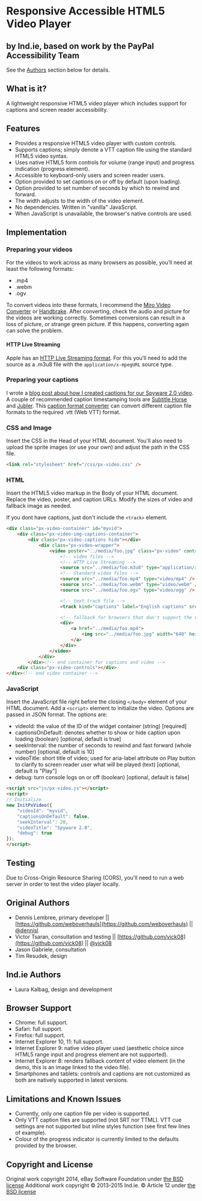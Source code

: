 # Responsive Accessible HTML5 Video Player

## by Ind.ie, based on work by the PayPal Accessibility Team
See the [Authors](#authors) section below for details.

## What is it?
A lightweight responsive HTML5 video player which includes support for captions and screen reader accessibility.

## Features
- Provides a responsive HTML5 video player with custom controls.
- Supports captions; simply denote a VTT caption file using the standard HTML5 video syntax.
- Uses native HTML5 form controls for volume (range input) and progress indication (progress element).
- Accessible to keyboard-only users and screen reader users.
- Option provided to set captions on or off by default (upon loading).
- Option provided to set number of seconds by which to rewind and forward.
- The width adjusts to the width of the video element.
- No dependencies. Written in "vanilla" JavaScript.
- When JavaScript is unavailable, the browser's native controls are used.

## Implementation

### Preparing your videos
For the videos to work across as many browsers as possible, you’ll need at least the following formats:
- .mp4
- .webm
- .ogv

To convert videos into these formats, I recommend the [Miro Video Converter](http://www.mirovideoconverter.com) or [Handbrake](https://handbrake.fr). After converting, check the audio and picture for the videos are working correctly. Sometimes conversions can result in a loss of picture, or strange green picture. If this happens, converting again can solve the problem.

#### HTTP Live Streaming
Apple has an [HTTP Live Streaming format](https://developer.apple.com/streaming/). For this you’ll need to add the source as a .m3u8 file with the `application/x-mpegURL` source type.

### Preparing your captions
I wrote a [blog post about how I created captions for our Spyware 2.0 video](https://ind.ie/about/blog/accessible-video-player). A couple of recommended caption timestamping tools are [Subtitle Horse](http://www.subtitle-horse.com/) and [Jubler](http://www.jubler.org/). This [caption format converter](http://www.3playmedia.com/services-features/tools/captions-format-converter/) can convert different caption file formats to the required .vtt (Web VTT) format.

### CSS and Image
Insert the CSS in the Head of your HTML document. You'll also need to upload the sprite images (or use your own) and adjust the path in the CSS file.

```html
<link rel="stylesheet" href="/css/px-video.css" />
```

### HTML
Insert the HTML5 video markup in the Body of your HTML document. Replace the video, poster, and caption URLs. Modify the sizes of video and fallback image as needed.

If you dont have captions, just don't include the `<track>` element.
```html
<div class="px-video-container" id="myvid">
	<div class="px-video-img-captions-container">
		<div class="px-video-captions hide"></div>
			<div class="px-video-wrapper">
				<video poster="../media/foo.jpg" class="px-video" controls>
					<!-- video files -->
					<!-- HTTP Live Streaming -->
					<source src="../media/foo.m3u8" type="application/x-mpegURL" />
					<!-- Standard video files -->
					<source src="../media/foo.mp4" type="video/mp4" />
					<source src="../media/foo.webm" type="video/webm" />
					<source src="../media/foo.ogv" type="video/ogg" />

					<!-- text track file -->
					<track kind="captions" label="English captions" src="../media/captions-foo-en.vtt" srclang="en" default />

					<!-- fallback for browsers that don't support the video element -->
					<div>
						<a href="../media/foo.mp4">
							<img src="../media/foo.jpg" width="640" height="360" alt="download video" />
						</a>
					</div>
				</video>
			</div>
		</div><!-- end container for captions and video -->
	<div class="px-video-controls"></div>
</div><!-- end video container -->
```

### JavaScript
Insert the JavaScript file right before the closing `</body>` element of your HTML document. Add a `<script>` element to initialize the video. Options are passed in JSON format. The options are:

- videoId: the value of the ID of the widget container (string) [required]
- captionsOnDefault: denotes whether to show or hide caption upon loading (boolean) [optional, default is true]
- seekInterval: the number of seconds to rewind and fast forward (whole number) [optional, default is 10]
- videoTitle: short title of video; used for aria-label attribute on Play button to clarify to screen reader user what will be played (text) [optional, default is "Play"]
- debug: turn console logs on or off (boolean) [optional, default is false]

```html
<script src="js/px-video.js"></script>
<script>
// Initialize
new InitPxVideo({
	"videoId": "myvid",
	"captionsOnDefault": false,
	"seekInterval": 20,
	"videoTitle": "Spyware 2.0",
	"debug": true
});
</script>
```

## Testing
Due to Cross-Origin Resource Sharing (CORS), you'll need to run a web server in order to test the video player locally.

## Original Authors
- Dennis Lembree, primary developer || [https://github.com/weboverhauls](https://github.com/weboverhauls) || [@dennisl](https://twitter.com/dennisl)
- Victor Tsaran, consultation and testing || [https://github.com/vick08](https://github.com/vick08) || [@vick08](https://twitter.com/vick08)
- Jason Gabriele, consultation
- Tim Resudek, design

## Ind.ie Authors
- Laura Kalbag, design and development

## Browser Support
- Chrome: full support.
- Safari: full support.
- Firefox: full support.
- Internet Explorer 10, 11: full support.
- Internet Explorer 9: native video player used (aesthetic choice since HTML5 range input and progress element are not supported).
- Internet Explorer 8: renders fallback content of video element (in the demo, this is an image linked to the video file).
- Smartphones and tablets: controls and captions are not customized as both are natively supported in latest versions.

## Limitations and Known Issues
- Currently, only one caption file per video is supported.
- Only VTT caption files are supported (not SRT nor TTML). VTT cue settings are not supported but inline styles function (see first few lines of example).
- Colour of the progress indicator is currently limited to the defaults provided by the browser.

## Copyright and License
Original work copyright 2014, eBay Software Foundation under [the BSD license](LICENSE.md)
Additional work copyright © 2013-2015 Ind.ie. © Article 12 under [the BSD license](LICENSE.md)